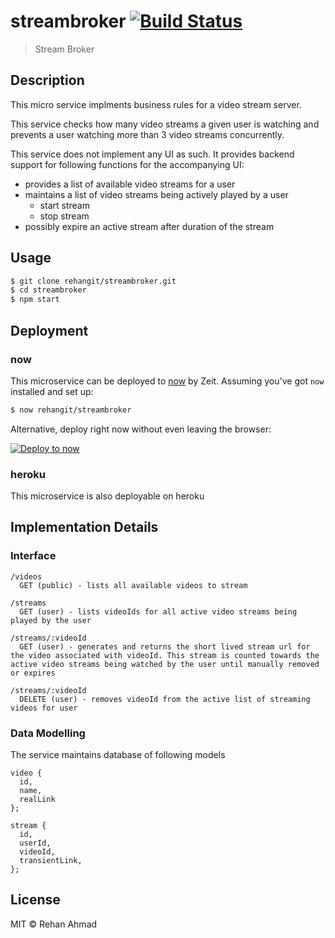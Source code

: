 # streambroker [![Build Status](https://travis-ci.org/rehangit/streambroker.svg?branch=master)](https://travis-ci.org/rehangit/streambroker)

> Stream Broker

## Description

This micro service implments business rules for a video stream server.

This service checks how many video streams a given user is watching
and prevents a user watching more than 3 video streams concurrently.

This service does not implement any UI as such. It provides backend support for following functions for the accompanying UI:

* provides a list of available video streams for a user
* maintains a list of video streams being actively played by a user 
  * start stream
  * stop stream
* possibly expire an active stream after duration of the stream

## Usage

```bash
$ git clone rehangit/streambroker.git
$ cd streambroker
$ npm start
```

## Deployment

### now

This microservice can be deployed to [now](https://zeit.co/now) by Zeit.
Assuming you've got `now` installed and set up:

```bash
$ now rehangit/streambroker
```

Alternative, deploy right now without even leaving the browser:

[![Deploy to now](https://deploy.now.sh/static/button.svg)](https://deploy.now.sh/?repo=https://github.com/rehangit/streambroker)

### heroku

This microservice is also deployable on heroku

## Implementation Details

### Interface
```
/videos 
  GET (public) - lists all available videos to stream

/streams
  GET (user) - lists videoIds for all active video streams being played by the user 
  
/streams/:videoId
  GET (user) - generates and returns the short lived stream url for the video associated with videoId. This stream is counted towards the active video streams being watched by the user until manually removed or expires

/streams/:videoId 
  DELETE (user) - removes videoId from the active list of streaming videos for user

```

### Data Modelling

The service maintains database of following models

```
video {
  id,
  name,
  realLink
};

stream {
  id,
  userId,
  videoId,      
  transientLink,
};

```

## License

MIT © Rehan Ahmad
